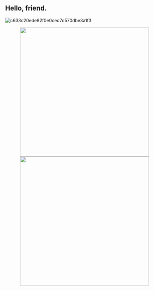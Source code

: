 ## Hello, friend.

![c633c20ede82f0e0ced7d570dbe3a1f3](https://giffiles.alphacoders.com/206/206739.gif)

<div align="center">
  <img width="411px" src="https://github-readme-stats.vercel.app/api?username=rodrishud&show_icons=true&theme=dracula&include_all_commits=true&count_private=true"/>
  <img width="411px"src="https://github-readme-stats.vercel.app/api/top-langs/?username=rodrishud&layout=compact&langs_count=7&theme=dracula"/>
</div>

